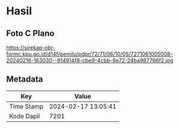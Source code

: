 # Hasil

## Foto C Plano

https://sirekap-obj-formc.kpu.go.id/d14f/pemilu/pdpr/72/71/06/10/05/7271061005008-20240216-163030--914914f8-cbe9-4cbb-8e72-24ba987766f2.jpg


## Metadata

| Key        | Value               |
| ---------- | ------------------- |
| Time Stamp | 2024-02-17 13:05:41 |
| Kode Dapil | 7201                |



